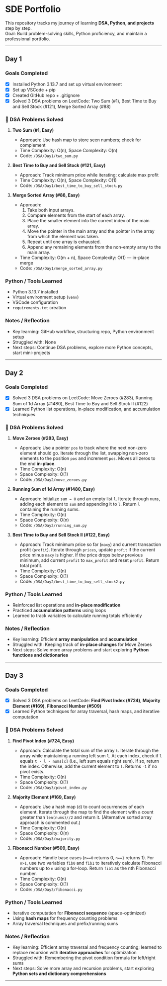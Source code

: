 #  SDE Portfolio

This repository tracks my journey of learning **DSA, Python, and projects** step by step.  
Goal: Build problem-solving skills, Python proficiency, and maintain a professional portfolio.

---

##  Day 1

###  Goals Completed
- [x] Installed Python 3.13.7 and set up virtual environment
- [x] Set up VSCode + pip
- [x] Created GitHub repo + .gitignore
- [x] Solved 3 DSA problems on LeetCode: Two Sum (#1), Best Time to Buy and Sell Stock (#121), Merge Sorted Array (#88)

### 📝 DSA Problems Solved

1. **Two Sum (#1, Easy)**  
   - Approach: Use hash map to store seen numbers; check for complement  
   - Time Complexity: O(n), Space Complexity: O(n)  
   - Code: `/DSA/Day1/two_sum.py`

2. **Best Time to Buy and Sell Stock (#121, Easy)**  
   - Approach: Track minimum price while iterating; calculate max profit  
   - Time Complexity: O(n), Space Complexity: O(1)  
   - Code: `/DSA/Day1/best_time_to_buy_sell_stock.py`

3. **Merge Sorted Array (#88, Easy)**  
   - Approach:  
     1. Take both input arrays.  
     2. Compare elements from the start of each array.  
     3. Place the smaller element into the current index of the main array.  
     4. Move the pointer in the main array and the pointer in the array from which the element was taken.  
     5. Repeat until one array is exhausted.  
     6. Append any remaining elements from the non-empty array to the main array.  
   - Time Complexity: O(m + n), Space Complexity: O(1) — in-place merge  
   - Code: `/DSA/Day1/merge_sorted_array.py`

###  Python / Tools Learned
- Python 3.13.7 installed  
- Virtual environment setup (`venv`)  
- VSCode configuration  
- `requirements.txt` creation

###  Notes / Reflection
- Key learning: GitHub workflow, structuring repo, Python environment setup  
- Struggled with: None
- Next steps: Continue DSA problems, explore more Python concepts, start mini-projects


---


## Day 2

### Goals Completed

* [x] Solved 3 DSA problems on LeetCode: Move Zeroes (#283), Running Sum of 1d Array (#1480), Best Time to Buy and Sell Stock II (#122)
* [x] Learned Python list operations, in-place modification, and accumulation techniques

### 📝 DSA Problems Solved

1. **Move Zeroes (#283, Easy)**

   * Approach: Use a pointer `pos` to track where the next non-zero element should go. Iterate through the list, swapping non-zero elements to the position `pos` and increment `pos`. Moves all zeros to the end **in-place**.
   * Time Complexity: O(n)
   * Space Complexity: O(1)
   * Code: `/DSA/Day2/move_zeroes.py`

2. **Running Sum of 1d Array (#1480, Easy)**

   * Approach: Initialize `sum = 0` and an empty list `l`. Iterate through `nums`, adding each element to `sum` and appending it to `l`. Return `l` containing the running sums.
   * Time Complexity: O(n)
   * Space Complexity: O(n)
   * Code: `/DSA/Day2/running_sum.py`

3. **Best Time to Buy and Sell Stock II (#122, Easy)**

   * Approach: Track minimum price so far (`maxy`) and current transaction profit (`profit`). Iterate through `prices`, update `profit` if the current price minus `maxy` is higher. If the price drops below previous minimum, add current `profit` to `max_profit` and reset `profit`. Return total profit.
   * Time Complexity: O(n)
   * Space Complexity: O(1)
   * Code: `/DSA/Day2/best_time_to_buy_sell_stock2.py`

### Python / Tools Learned

* Reinforced list operations and **in-place modification**
* Practiced **accumulation patterns** using loops
* Learned to track variables to calculate running totals efficiently

### Notes / Reflection

* Key learning: Efficient **array manipulation** and **accumulation**
* Struggled with: Keeping track of **in-place changes** for Move Zeroes
* Next steps: Solve more array problems and start exploring **Python functions and dictionaries**


---


## Day 3

### Goals Completed

* [x] Solved 3 DSA problems on LeetCode: **Find Pivot Index (#724)**, **Majority Element (#169)**, **Fibonacci Number (#509)**
* [x] Learned Python techniques for array traversal, hash maps, and iterative computation

### 📝 DSA Problems Solved

1. **Find Pivot Index (#724, Easy)**

   * Approach: Calculate the total sum of the array `t`. Iterate through the array while maintaining a running left sum `l`. At each index, check if `l` equals `t - l - nums[x]` (i.e., left sum equals right sum). If so, return the index. Otherwise, add the current element to `l`. Returns `-1` if no pivot exists.
   * Time Complexity: O(n)
   * Space Complexity: O(1)
   * Code: `/DSA/Day3/pivot_index.py`

2. **Majority Element (#169, Easy)**

   * Approach: Use a hash map (`d`) to count occurrences of each element. Iterate through the map to find the element with a count greater than `len(nums)//2` and return it. (Alternative sorted array approach is commented out.)
   * Time Complexity: O(n)
   * Space Complexity: O(n)
   * Code: `/DSA/Day3/majority.py`

3. **Fibonacci Number (#509, Easy)**

   * Approach: Handle base cases (`n==0` returns 0, `n==1` returns 1). For `n>1`, use two variables `fib0` and `fib1` to iteratively calculate Fibonacci numbers up to `n` using a for-loop. Return `fib1` as the nth Fibonacci number.
   * Time Complexity: O(n)
   * Space Complexity: O(1)
   * Code: `/DSA/Day3/fibonacci.py`

### Python / Tools Learned

* Iterative computation for **Fibonacci sequence** (space-optimized)
* Using **hash maps** for frequency counting problems
* Array traversal techniques and prefix/running sums

### Notes / Reflection

* Key learning: Efficient array traversal and frequency counting; learned to replace recursion with **iterative approaches** for optimization
* Struggled with: Remembering the pivot condition formula for left/right sums
* Next steps: Solve more array and recursion problems, start exploring **Python sets and dictionary comprehensions**


---
